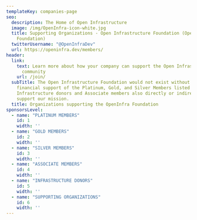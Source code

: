 ```yaml
---
templateKey: companies-page
seo:
  description: The Home of Open Infrastructure
  image: /img/OpenInfra-icon-white.jpg
  title: Supporting Organizations - Open Infrastructure Foundation (OpenInfra
    Foundation)
  twitterUsername: "@OpenInfraDev"
  url: https://openinfra.dev/members/
header:
  link:
    text: Learn more about how your company can support the Open Infrastructure
      community
    url: /join/
  subTitle: The Open Infrastructure Foundation would not exist without the
    financial support of the Platinum, Gold, and Silver Members listed below.
    Infrastructure donors and Associate members also directly or indirectly
    support our mission.
  title: Organizations supporting the OpenInfra Foundation
sponsorsLevel:
  - name: "PLATINUM MEMBERS"
    id: 1
    width: ''
  - name: "GOLD MEMBERS"
    id: 2
    width: ''
  - name: "SILVER MEMBERS"
    id: 3
    width: ''
  - name: "ASSOCIATE MEMBERS"
    id: 4
    width: ''
  - name: "INFRASTRUCTURE DONORS"
    id: 5
    width: ''
  - name: "SUPPORTING ORGANIZATIONS"
    id: 6
    width: ''
---
```

